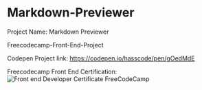 # Markdown-Previewer
Project Name: Markdown Previewer

Freecodecamp-Front-End-Project

Codepen Project link: https://codepen.io/hasscode/pen/gOedMdE

Freecodecamp Front End Certification:
![Front end Developer Certificate FreeCodeCamp](https://user-images.githubusercontent.com/113137077/197187870-50f32cac-6bfd-49f6-8361-64c39b725916.PNG)
